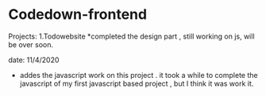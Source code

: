 # Codedown-frontend

Projects: 
1.Todowebsite
  *completed the design part , still working on js, will be over soon.
  
date: 11/4/2020
  * addes the javascript work on this project . it took a while to complete 
  the javascript of my first javascript based project , but I think 
  it was work it. 